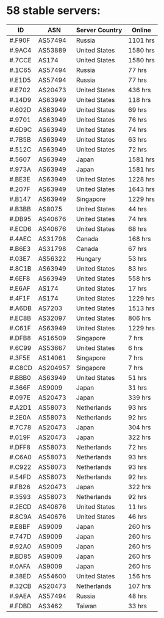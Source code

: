 # 58 stable servers:

| ID | ASN | Server Country | Online |
| ------ | ------ | ------ | ------ |
| #.F90F | AS57494 | Russia | 1101 hrs |
| #.9AC4 | AS53889 | United States | 1580 hrs |
| #.7CCE | AS174 | United States | 1580 hrs |
| #.1C65 | AS57494 | Russia | 77 hrs |
| #.E1D5 | AS57494 | Russia | 77 hrs |
| #.E702 | AS20473 | United States | 436 hrs |
| #.14D9 | AS63949 | United States | 118 hrs |
| #.602D | AS63949 | United States | 69 hrs |
| #.9701 | AS63949 | United States | 76 hrs |
| #.6D9C | AS63949 | United States | 74 hrs |
| #.7B5B | AS63949 | United States | 63 hrs |
| #.512C | AS63949 | United States | 72 hrs |
| #.5607 | AS63949 | Japan | 1581 hrs |
| #.973A | AS63949 | Japan | 1581 hrs |
| #.BE3E | AS63949 | United States | 1228 hrs |
| #.207F | AS63949 | United States | 1643 hrs |
| #.B147 | AS63949 | Singapore | 1229 hrs |
| #.B3BB | AS8075 | United States | 44 hrs |
| #.DB95 | AS40676 | United States | 74 hrs |
| #.ECD6 | AS40676 | United States | 68 hrs |
| #.4AEC | AS31798 | Canada | 168 hrs |
| #.B6E3 | AS31798 | Canada | 67 hrs |
| #.03E7 | AS56322 | Hungary | 53 hrs |
| #.8C1B | AS63949 | United States | 83 hrs |
| #.6EF8 | AS63949 | United States | 558 hrs |
| #.E6AF | AS174 | United States | 17 hrs |
| #.4F1F | AS174 | United States | 1229 hrs |
| #.A6DB | AS7203 | United States | 1513 hrs |
| #.EC8B | AS32097 | United States | 806 hrs |
| #.C61F | AS63949 | United States | 1229 hrs |
| #.DFB8 | AS16509 | Singapore | 7 hrs |
| #.6C99 | AS53667 | United States | 6 hrs |
| #.3F5E | AS14061 | Singapore | 7 hrs |
| #.C8CD | AS204957 | Singapore | 7 hrs |
| #.BBB0 | AS63949 | United States | 51 hrs |
| #.366F | AS9009 | Japan | 31 hrs |
| #.097E | AS20473 | Japan | 339 hrs |
| #.A2D1 | AS58073 | Netherlands | 93 hrs |
| #.2E0A | AS58073 | Netherlands | 92 hrs |
| #.7C78 | AS20473 | Japan | 304 hrs |
| #.019F | AS20473 | Japan | 322 hrs |
| #.DFF8 | AS58073 | Netherlands | 72 hrs |
| #.C6A0 | AS58073 | Netherlands | 93 hrs |
| #.C922 | AS58073 | Netherlands | 93 hrs |
| #.54FD | AS58073 | Netherlands | 92 hrs |
| #.FB26 | AS20473 | Japan | 322 hrs |
| #.3593 | AS58073 | Netherlands | 92 hrs |
| #.2ECD | AS40676 | United States | 11 hrs |
| #.8C9A | AS40676 | United States | 46 hrs |
| #.E8BF | AS9009 | Japan | 260 hrs |
| #.747D | AS9009 | Japan | 260 hrs |
| #.92A0 | AS9009 | Japan | 260 hrs |
| #.BD85 | AS9009 | Japan | 260 hrs |
| #.0AFA | AS9009 | Japan | 260 hrs |
| #.38ED | AS54600 | United States | 156 hrs |
| #.32CB | AS20473 | Netherlands | 107 hrs |
| #.9AEA | AS57494 | Russia | 48 hrs |
| #.FDBD | AS3462 | Taiwan | 33 hrs |

